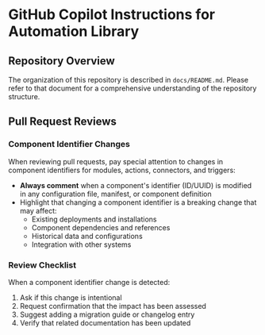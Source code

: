# GitHub Copilot Instructions for Automation Library

## Repository Overview

The organization of this repository is described in `docs/README.md`. Please refer to that document for a comprehensive understanding of the repository structure.

## Pull Request Reviews

### Component Identifier Changes

When reviewing pull requests, pay special attention to changes in component identifiers for modules, actions, connectors, and triggers:

- **Always comment** when a component's identifier (ID/UUID) is modified in any configuration file, manifest, or component definition
- Highlight that changing a component identifier is a breaking change that may affect:
  - Existing deployments and installations
  - Component dependencies and references
  - Historical data and configurations
  - Integration with other systems

### Review Checklist

When a component identifier change is detected:
1. Ask if this change is intentional
2. Request confirmation that the impact has been assessed
3. Suggest adding a migration guide or changelog entry
4. Verify that related documentation has been updated

